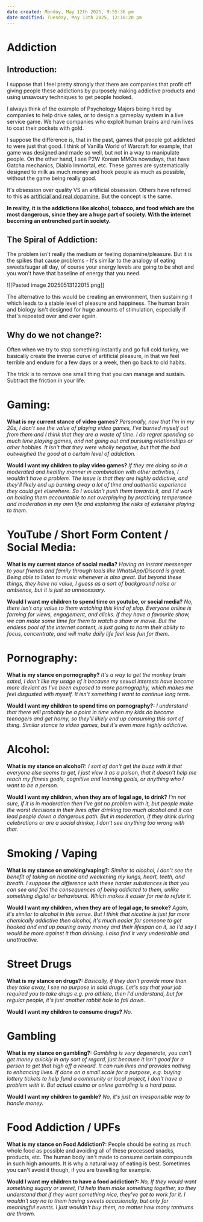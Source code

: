 ```yaml
---
date created: Monday, May 12th 2025, 9:55:36 pm
date modified: Tuesday, May 13th 2025, 12:18:20 pm
---
```


# Addiction

## Introduction:

I suppose that I feel pretty strongly that there are companies that profit off giving people these addictions by purposely making addictive products and using unsavoury techniques to get people hooked.

I always think of the example of Psychology Majors being hired by companies to help drive sales, or to design a gameplay system in a live service game. We have companies who exploit human brains and ruin lives to coat their pockets with gold.

I suppose the difference is, that in the past, games that people got addicted to were just that good. I think of Vanilla World of Warcraft for example, that game was designed and made so well, but not in a way to manipulate people. On the other hand, I see P2W Korean MMOs nowadays, that have Gatcha mechanics, Diablo Immortal, etc. These games are systematically designed to milk as much money and hook people as much as possible, without the game being really good.

It's obsession over quality VS an artificial obsession. Others have referred to this as [artificial and real dopamine.](https://www.youtube.com/watch?v=-qYann7hy0o) But the concept is the same.

**In reality, it is the addictions like alcohol, tobacco, and food which are the most dangerous, since they are a huge part of society. With the internet becoming an entrenched part in society.**

## The Spiral of Addiction:

The problem isn't really the medium or feeling dopamine/pleasure. But it is the spikes that cause problems - It's similar to the analogy of eating sweets/sugar all day, of course your energy levels are going to be shot and you won't have that baseline of energy that you need.

![[Pasted image 20250513122015.png]]

The alternative to this would be creating an environment, then sustaining it which leads to a stable level of pleasure and happiness. The human brain and biology isn't designed for huge amounts of stimulation, especially if that's repeated over and over again.

## Why do we not change?:

Often when we try to stop something instantly and go full cold turkey, we basically create the inverse curve of artificial pleasure, in that we feel terrible and endure for a few days or a week, then go back to old habits.

The trick is to remove one small thing that you can manage and sustain. Subtract the friction in your life.
# Gaming:

**What is my current stance of video games?**
*Personally, now that I'm in my 20s, I don't see the value of playing video games, I've burned myself out from them and I think that they are a waste of time. I do regret spending so much time playing games, and not going out and pursuing relationships or other hobbies. It isn't that they were wholly negative, but that the bad outweighed the good at a certain level of addiction.*

**Would I want my children to play video games?**
*If they are doing so in a moderated and healthy manner in combination with other activities, I wouldn't have a problem. The issue is that they are highly addictive, and they'll likely end up burning away a lot of time and authentic experience they could get elsewhere. So I wouldn't push them towards it, and I'd work on holding them accountable to not overplaying by practicing temperance and moderation in my own life and explaining the risks of extensive playing to them.*

# YouTube / Short Form Content / Social Media:

**What is my current stance of social media?**
*Having an instant messenger to your friends and family through tools like WhatsApp/Discord is great. Being able to listen to music whenever is also great. But beyond these things, they have no value, I guess as a sort of background noise or ambience, but it is just so unnecessary.*

**Would I want my children to spend time on youtube, or social media?**
*No, there isn't any value to them watching this kind of slop. Everyone online is farming for views, engagement, and clicks. If they have a favourite show, we can make some time for them to watch a show or movie. But the endless pool of the internet content, is just going to harm their ability to focus, concentrate, and will make daily life feel less fun for them.*
# Pornography:

**What is my stance on pornography?**
*It's a way to get the monkey brain sated, I don't like my usage of it because my sexual interests have become more deviant as I've been exposed to more pornography, which makes me feel disgusted with myself. It isn't something I want to continue long term.*

**Would I want my children to spend time on pornography?:**
*I understand that there will probably be a point in time when my kids do become teenagers and get horny, so they'll likely end up consuming this sort of thing. Similar stance to video games, but it's even more highly addictive.*

# Alcohol:

**What is my stance on alcohol?:**
*I sort of don't get the buzz with it that everyone else seems to get, I just view it as a poison, that it doesn't help me reach my fitness goals, cognitive and learning goals, or anything who I want to be a person.*

**Would I want my children, when they are of legal age, to drink?**
*I'm not sure, if it is in moderation then I've got no problem with it, but people make the worst decisions in their lives after drinking too much alcohol and it can lead people down a dangerous path. But in moderation, if they drink during celebrations or are a social drinker, I don't see anything too wrong with that.*

# Smoking / Vaping

**What is my stance on smoking/vaping?:**
*Similar to alcohol, I don't see the benefit of taking on nicotine and weakening my lungs, heart, teeth, and breath. I suppose the difference with these harder substances is that you can see and feel the consequences of being addicted to them, unlike something digital or behavioural. Which makes it easier for me to refute it.*

**Would I want my children, when they are of legal age, to smoke?**
*Again, it's similar to alcohol in this sense. But I think that nicotine is just far more chemically addictive then alcohol, it's much easier for someone to get hooked and end up pouring away money and their lifespan on it, so I'd say I would be more against it than drinking. I also find it very undesirable and unattractive.*
# Street Drugs

**What is my stance on drugs?:**
*Basically, if they don't provide more than they take away, I see no purpose in said drugs. Let's say that your job required you to take drugs e.g. pro athlete, then I'd understand, but for regular people, it's just another rabbit hole to fall down.*

**Would I want my children to consume drugs?**
*No.*
# Gambling

**What is my stance on gambling?:**
*Gambling is very degenerate, you can't get money quickly in any sort of regard, just because it isn't good for a person to get that high off a reward. It can ruin lives and provides nothing to enhancing lives. If done on a small scale for a purpose, e.g. buying lottery tickets to help fund a community or local project, I don't have a problem with it. But actual casino or online gambling is a hard pass.*

**Would I want my children to gamble?**
*No, it's just an irresponsible way to handle money.*
# Food Addiction / UPFs

**What is my stance on Food Addiction?:**
People should be eating as much whole food as possible and avoiding all of these processed snacks, products, etc. The human body isn't made to consume certain compounds in such high amounts. It is why a natural way of eating is best. Sometimes you can't avoid it though, if you are travelling for example.

**Would I want my children to have a food addiction?:**
*No, If they would want something sugary or sweet, I'd help them make something together, so they understand that if they want something nice, they've got to work for it. I wouldn't say no to them having sweets occasionally, but only for meaningful events. I just wouldn't buy them, no matter how many tantrums are thrown.*
